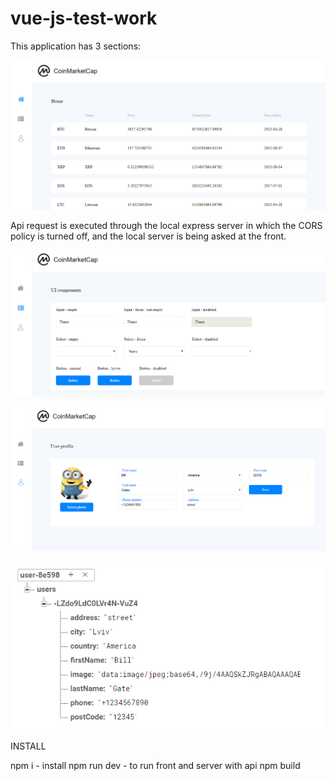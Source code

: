 # vue-js-test-work
This application has 3 sections: 

![main](screenshot/main.png)

Api request is executed through the local express server in which the CORS policy is turned off, and the local server is being asked at the front.

![ui](screenshot/ui.png)

![profile](screenshot/profile.png)

![database](screenshot/firebase.png)


INSTALL 

npm i  - install
npm run dev  - to run front and server with api
npm build 

